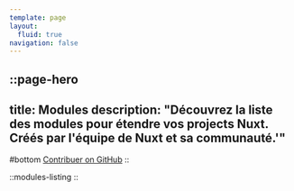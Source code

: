 ```yaml
---
template: page
layout:
  fluid: true
navigation: false
---
```


::page-hero
---
title: Modules
description: "Découvrez la liste des modules pour étendre vos projects Nuxt. Créés par l'équipe de Nuxt et sa communauté.'"
---
#bottom
[Contribuer on GitHub](https://github.com/nuxt/modules)
::

::modules-listing
::
